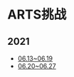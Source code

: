 #  ARTS挑战

## 2021

- [06.13~06.19](./02-技术笔记/02-ARTS/2022-01arts.md)
- [06.20~06.27](./02-技术笔记/02-ARTS/2022-02arts.md)

